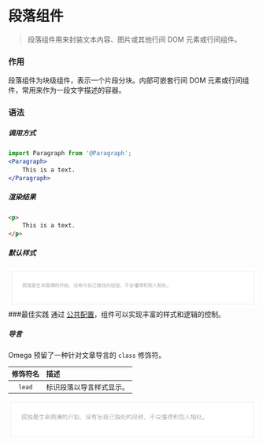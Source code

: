 # 段落组件
> 段落组件用来封装文本内容、图片或其他行间 DOM 元素或行间组件。

### 作用
段落组件为块级组件，表示一个片段分块。内部可嵌套行间 DOM 元素或行间组件，常用来作为一段文字描述的容器。
 
### 语法
##### 调用方式
``` jsx
import Paragraph from '@Paragraph';
<Paragraph>
    This is a text.
</Paragraph>
```
##### 渲染结果
``` html
<p>
    This is a text.
</p>
```
##### 默认样式

![](./_image/2018-06-21-09-00-53.jpg)
###最佳实践
通过 [公共配置](../ch1/public.md)，组件可以实现丰富的样式和逻辑的控制。

##### 导言
Omega 预留了一种针对文章导言的 `class` 修饰符。

| 修饰符名 | 描述
| :-: | :- |
| `lead`   | 标识段落以导言样式显示。 |

![](./_image/2018-06-21-09-05-20.jpg)
